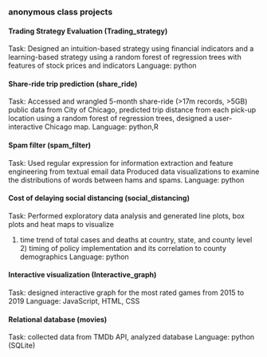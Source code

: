 ### anonymous class projects

#### Trading Strategy Evaluation (Trading_strategy)
Task: Designed an intuition-based strategy using financial indicators and a learning-based strategy using a random forest of regression trees with features of stock prices and indicators
Language: python

#### Share-ride trip prediction (share_ride)
Task: Accessed and wrangled 5-month share-ride (>17m records, >5GB) public data from City of
Chicago, predicted trip distance from each pick-up location using a random forest of regression trees, designed a user-interactive Chicago map.
Language: python,R

#### Spam filter (spam_filter)
Task: Used regular expression for information extraction and feature engineering from textual email data
Produced data visualizations to examine the distributions of words between hams and spams.
Language: python

#### Cost of delaying social distancing (social_distancing)
Task: Performed exploratory data analysis and generated line plots, box plots and heat maps to visualize
1) time trend of total cases and deaths at country, state, and county level 2) timing of policy
implementation and its correlation to county demographics
Language: python

#### Interactive visualization (Interactive_graph)
Task: designed interactive graph for the most rated games from 2015 to 2019
Language: JavaScript, HTML, CSS

#### Relational database (movies)
Task: collected data from TMDb API, analyzed database
Language: python (SQLite)
